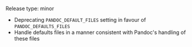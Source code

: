Release type: minor

* Deprecating `PANDOC_DEFAULT_FILES` setting in favour of `PANDOC_DEFAULTS_FILES`
* Handle defaults files in a manner consistent with Pandoc's handling of these files

